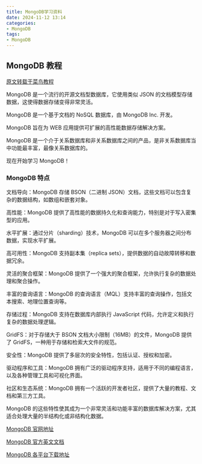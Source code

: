```yaml
---
title: MongoDB学习资料
date: 2024-11-12 13:14  
categories:
- MongoDB
tags:
- MongoDB
---
```


## MongoDB 教程

[原文转载于菜鸟教程](https://www.runoob.com/mongodb/mongodb-tutorial.html)

MongoDB 是一个流行的开源文档型数据库，它使用类似 JSON 的文档模型存储数据，这使得数据存储变得非常灵活。

MongoDB 是一个基于文档的 NoSQL 数据库，由 MongoDB Inc. 开发。

MongoDB 旨在为 WEB 应用提供可扩展的高性能数据存储解决方案。

MongoDB 是一个介于关系数据库和非关系数据库之间的产品，是非关系数据库当中功能最丰富，最像关系数据库的。

现在开始学习 MongoDB！

### MongoDB 特点

文档导向：MongoDB 存储 BSON（二进制 JSON）文档，这些文档可以包含复杂的数据结构，如数组和嵌套对象。

高性能：MongoDB 提供了高性能的数据持久化和查询能力，特别是对于写入密集型的应用。

水平扩展：通过分片（sharding）技术，MongoDB 可以在多个服务器之间分布数据，实现水平扩展。

高可用性：MongoDB 支持副本集（replica sets），提供数据的自动故障转移和数据冗余。

灵活的聚合框架：MongoDB 提供了一个强大的聚合框架，允许执行复杂的数据处理和聚合操作。

丰富的查询语言：MongoDB 的查询语言（MQL）支持丰富的查询操作，包括文本搜索、地理位置查询等。

存储过程：MongoDB 支持在数据库内部执行 JavaScript 代码，允许定义和执行复杂的数据处理逻辑。

GridFS：对于存储大于 BSON 文档大小限制（16MB）的文件，MongoDB 提供了 GridFS，一种用于存储和检索大文件的规范。

安全性：MongoDB 提供了多层次的安全特性，包括认证、授权和加密。

驱动程序和工具：MongoDB 拥有广泛的驱动程序支持，适用于不同的编程语言，以及各种管理工具和可视化界面。

社区和生态系统：MongoDB 拥有一个活跃的开发者社区，提供了大量的教程、文档和第三方工具。

MongoDB 的这些特性使其成为一个非常灵活和功能丰富的数据库解决方案，尤其适合处理大量的半结构化或非结构化数据。

[MongoDB 官网地址](https://www.mongodb.com/)

[MongoDB 官方英文文档](https://docs.mongodb.com/manual/)

[MongoDB 各平台下载地址](https://www.mongodb.com/try/download/community)
